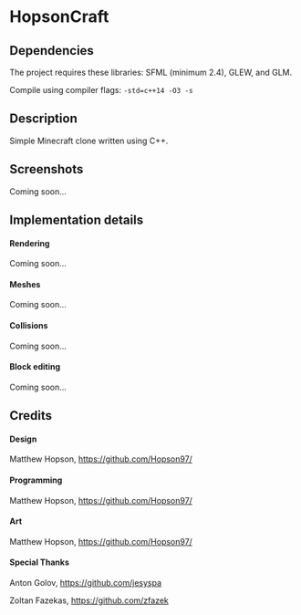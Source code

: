 # HopsonCraft

## Dependencies
The project requires these libraries: SFML (minimum 2.4), GLEW, and GLM.

Compile using compiler flags: ``-std=c++14 -O3 -s``

## Description
Simple Minecraft clone written using C++.

## Screenshots
Coming soon...

## Implementation details

#### Rendering
Coming soon...

#### Meshes
Coming soon...

#### Collisions
Coming soon...

#### Block editing
Coming soon...


## Credits

#### Design 
Matthew Hopson, https://github.com/Hopson97/

#### Programming
Matthew Hopson, https://github.com/Hopson97/

#### Art
Matthew Hopson, https://github.com/Hopson97/


#### Special Thanks
Anton Golov, https://github.com/jesyspa

Zoltan Fazekas, https://github.com/zfazek
